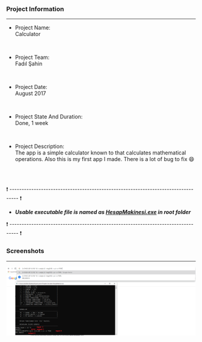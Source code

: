 ### Project Information
--- 
* Project Name: <br/>
Calculator
<br>

* Project Team: <br/>
Fadıl Şahin
<br>

* Project Date: <br/>
August 2017
<br>

* Project State And Duration: <br/>
Done, 1 week
<br>

* Project Description: <br/>
The app is a simple calculator known to that calculates mathematical operations. Also this is my first app I made. There is a lot of bug to fix :smile:
<br/>
<br/>

:exclamation: --------------------------------------------------------------------------------- :exclamation:

- ***Usable executable file is named as [HesapMakinesi.exe](HesapMakinesi.exe) in root folder***

:exclamation: --------------------------------------------------------------------------------- :exclamation:



### Screenshots
---
![Menu](/1.png)
